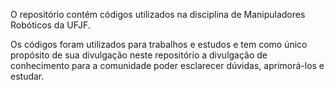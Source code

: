 
O repositório contém códigos utilizados na disciplina de Manipuladores Robóticos da UFJF.

Os códigos foram utilizados para trabalhos e estudos e tem como único propósito de sua divulgação neste repositório a divulgação de conhecimento para a comunidade poder esclarecer dúvidas, aprimorá-los e estudar.


